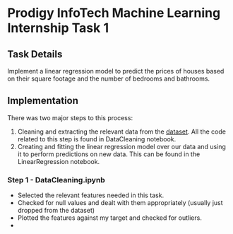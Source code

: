 # Prodigy InfoTech Machine Learning Internship Task 1

## **Task Details**

Implement a linear regression model to predict the prices of houses based on their square footage and the number of bedrooms and bathrooms.

## **Implementation**

There was two major steps to this process:

1. Cleaning and extracting the relevant data from the [dataset](https://www.kaggle.com/c/house-prices-advanced-regression-techniques/data). All the code related to this step is found in DataCleaning notebook.
2. Creating and fitting the linear regression model over our data and using it to perform predictions on new data. This can be found in the LinearRegression notebook.


### **Step 1 - DataCleaning.ipynb**

- Selected the relevant features needed in this task.
- Checked for null values and dealt with them appropriately (usually just dropped from the dataset)
- Plotted the features against my target and checked for outliers.
- 


